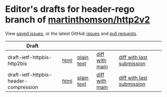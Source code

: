 # Editor's drafts for header-rego branch of [martinthomson/http2v2](https://github.com/martinthomson/http2v2/tree/header-rego)

View [saved issues](issues.html), or the latest GitHub [issues](https://github.com/martinthomson/http2v2/issues) and [pull requests](https://github.com/martinthomson/http2v2/pulls).

| Draft |     |     |     |     |     |
| ----- | --- | --- | --- | --- | --- |
| draft-ietf-httpbis-http2bis |[html](./draft-ietf-httpbis-http2bis.html) |[plain text](./draft-ietf-httpbis-http2bis.txt) |[diff with main](https://tools.ietf.org/rfcdiff?url1=https://martinthomson.github.io/http2v2/draft-ietf-httpbis-http2bis.txt&amp;url2=https://martinthomson.github.io/http2v2/header-rego/draft-ietf-httpbis-http2bis.txt) |[diff with last submission](https://tools.ietf.org/rfcdiff?url1=https://tools.ietf.org/id/draft-ietf-httpbis-http2bis.txt&amp;url2=https://martinthomson.github.io/http2v2/header-rego/draft-ietf-httpbis-http2bis.txt) | |
| draft-ietf-httpbis-header-compression |[html](./draft-ietf-httpbis-header-compression.html) |[plain text](./draft-ietf-httpbis-header-compression.txt) |[diff with main](https://tools.ietf.org/rfcdiff?url1=https://martinthomson.github.io/http2v2/draft-ietf-httpbis-header-compression.txt&amp;url2=https://martinthomson.github.io/http2v2/header-rego/draft-ietf-httpbis-header-compression.txt) |[diff with last submission](https://tools.ietf.org/rfcdiff?url1=https://tools.ietf.org/id/draft-ietf-httpbis-header-compression.txt&amp;url2=https://martinthomson.github.io/http2v2/header-rego/draft-ietf-httpbis-header-compression.txt) | |

